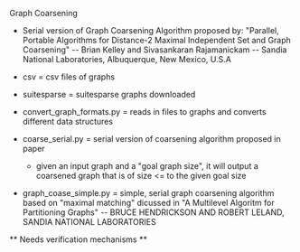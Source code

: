 Graph Coarsening

- Serial version of Graph Coarsening Algorithm proposed by: "Parallel, Portable Algorithms for Distance-2
Maximal Independent Set and Graph Coarsening" -- Brian Kelley and Sivasankaran Rajamanickam -- Sandia National Laboratories, Albuquerque, New Mexico, U.S.A

- csv = csv files of graphs
- suitesparse = suitesparse graphs downloaded
- convert_graph_formats.py = reads in files to graphs and converts different data structures
- coarse_serial.py = serial version of coarsening algorithm proposed in paper
    - given an input graph and a "goal graph size", it will output a coarsened graph that is of size <= to the given goal size


- graph_coase_simple.py = simple, serial graph coarsening algorithm based on "maximal matching" dicussed in "A Multilevel Algoritm for Partitioning Graphs" -- BRUCE HENDRICKSON AND ROBERT LELAND, SANDIA NATIONAL LABORATORIES

** Needs verification mechanisms **
